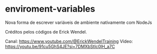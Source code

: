 # enviroment-variables
Nova forma de escrever variáveis de ambiente nativamente com NodeJs

Créditos pelos códigos de Erick Wendel.

Canal: https://www.youtube.com/@ErickWendelTraining
Vídeo: https://youtu.be/91cu5GhS4JE?si=7DMXbStIc0lH_a7C
